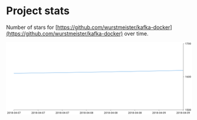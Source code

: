 # Project stats

Number of stars for [https://github.com/wurstmeister/kafka-docker](https://github.com/wurstmeister/kafka-docker) over time.

![wurstmeister/kafka-docker star](./data/chart.png)
